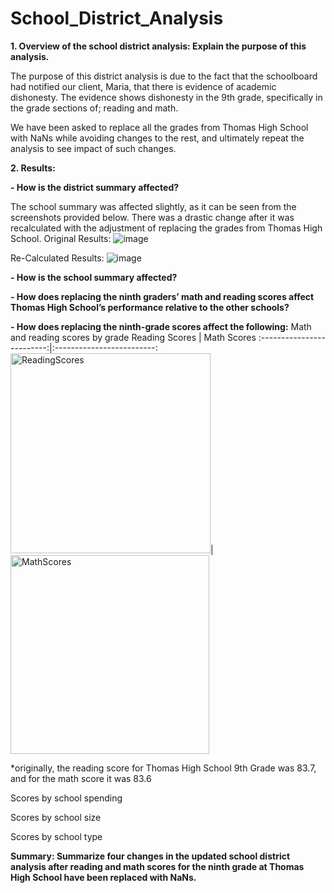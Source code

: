 # School_District_Analysis

**1. Overview of the school district analysis: Explain the purpose of this analysis.**

The purpose of this district analysis is due to the fact that the schoolboard had notified our client, Maria, that there is evidence of academic dishonesty. The evidence shows dishonesty in the 9th grade, specifically in the grade sections of; reading and math. 

We have been asked to replace all the grades from Thomas High School with NaNs while avoiding changes to the rest, and ultimately repeat the analysis to see impact of such changes. 

**2. Results:**

**- How is the district summary affected?**

The school summary was affected slightly, as it can be seen from the screenshots provided below. There was a drastic change after it was recalculated with the adjustment of replacing the grades from Thomas High School.
Original Results:
 ![image](https://user-images.githubusercontent.com/92615504/142740682-500e3ece-bd36-4bc8-89c6-8b66d4203ed9.png)

Re-Calculated Results:
 ![image](https://user-images.githubusercontent.com/92615504/142740695-ae2c257a-e08f-48bb-8367-99eb79f1f40d.png)
 
 


**- How is the school summary affected?**

**- How does replacing the ninth graders’ math and reading scores affect Thomas High School’s performance relative to the other schools?**

**- How does replacing the ninth-grade scores affect the following:**
Math and reading scores by grade
Reading Scores             |  Math Scores
:-------------------------:|:-------------------------:
<img width="320" alt="ReadingScores" src="https://user-images.githubusercontent.com/92615504/142740805-c56aac9f-f4ca-4495-b72c-5423a4494045.png">|  <img width="318" alt="MathScores" src="https://user-images.githubusercontent.com/92615504/142740806-64fc9ea3-5ffb-4e1f-a16f-f55186da934a.png">

*originally, the reading score for Thomas High School 9th Grade was 83.7, and for the math score it was 83.6



Scores by school spending

Scores by school size

Scores by school type


**Summary: Summarize four changes in the updated school district analysis after reading and math scores for the ninth grade at Thomas High School have been replaced with NaNs.**
